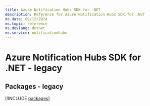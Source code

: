 ```yaml
---
title: Azure Notification Hubs SDK for .NET
description: Reference for Azure Notification Hubs SDK for .NET
ms.date: 09/12/2024
ms.topic: reference
ms.devlang: dotnet
ms.service: notificationhubs
---
```

# Azure Notification Hubs SDK for .NET - legacy
## Packages - legacy
[!INCLUDE [packages](notification-hubs-index.md)]